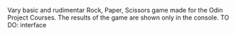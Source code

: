 Vary basic and rudimentar Rock, Paper, Scissors game made for the Odin Project Courses.
The results of the game are shown only in the console.
TO DO: interface
